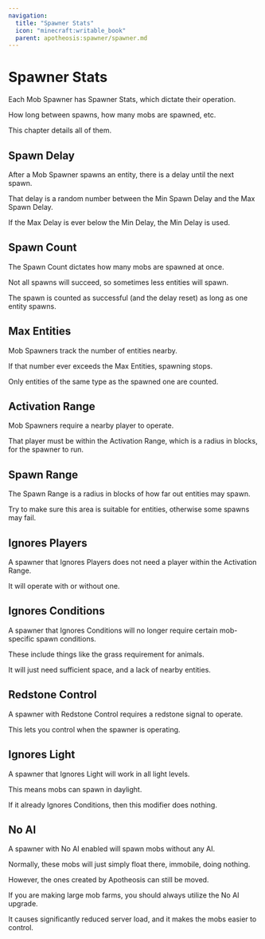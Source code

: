 ```yaml
---
navigation:
  title: "Spawner Stats"
  icon: "minecraft:writable_book"
  parent: apotheosis:spawner/spawner.md
---
```


# Spawner Stats

Each Mob Spawner has <Color id="blue">Spawner Stats</Color>, which dictate their operation.

How long between spawns, how many mobs are spawned, etc.

This chapter details all of them.

## Spawn Delay

After a Mob Spawner spawns an entity, there is a delay until the next spawn.

That delay is a random number between the <Color id="blue">Min Spawn Delay</Color> and the <Color id="blue">Max Spawn Delay</Color>.

If the Max Delay is ever below the Min Delay, the Min Delay is used.

## Spawn Count

The <Color id="blue">Spawn Count</Color> dictates how many mobs are spawned at once.

Not all spawns will succeed, so sometimes less entities will spawn.

The spawn is counted as successful (and the delay reset) as long as one entity spawns.

## Max Entities

Mob Spawners track the number of entities nearby.

If that number ever exceeds the <Color id="blue">Max Entities</Color>, spawning stops.

Only entities of the same type as the spawned one are counted.

## Activation Range

Mob Spawners require a nearby player to operate.

That player must be within the <Color id="blue">Activation Range</Color>, which is a radius in blocks, for the spawner to run.

## Spawn Range

The <Color id="blue">Spawn Range</Color> is a radius in blocks of how far out entities may spawn.

Try to make sure this area is suitable for entities, otherwise some spawns may fail.

## Ignores Players

A spawner that <Color id="blue">Ignores Players</Color> does not need a player within the <Color id="blue">Activation Range</Color>.

It will operate with or without one.

## Ignores Conditions

A spawner that <Color id="blue">Ignores Conditions</Color> will no longer require certain mob-specific spawn conditions.

These include things like the grass requirement for animals.

It will just need sufficient space, and a lack of nearby entities.

## Redstone Control

A spawner with <Color id="blue">Redstone Control</Color> requires a redstone signal to operate.

This lets you control when the spawner is operating.

## Ignores Light

A spawner that <Color id="blue">Ignores Light</Color> will work in all light levels.

This means mobs can spawn in daylight.

If it already <Color id="blue">Ignores Conditions</Color>, then this modifier does nothing.

## No AI

A spawner with <Color id="blue">No AI</Color> enabled will spawn mobs without any AI.

Normally, these mobs will just simply float there, immobile, doing nothing.

However, the ones created by Apotheosis can still be moved.

If you are making large mob farms, you should always utilize the <Color id="blue">No AI</Color> upgrade.

It causes significantly reduced server load, and it makes the mobs easier to control.

